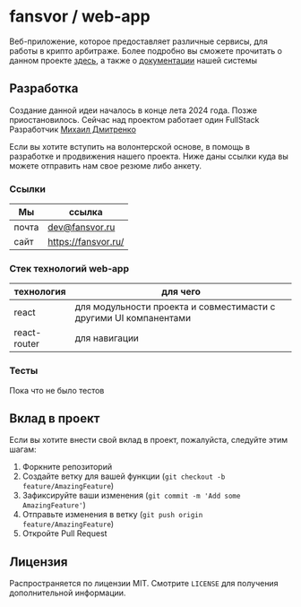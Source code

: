 # fansvor / web-app

Веб-приложение, которое предоставляет различные сервисы, для работы в крипто арбитраже.
Более подробно вы сможете прочитать о данном проекте [здесь](https://fansvor.ru/about/), а также о [документации](https://fansvor.ru/about/docs) нашей системы

## Разработка

Создание данной идеи началось в конце лета 2024 года. Позже приостановилось. Сейчас над проектом работает один FullStack Разработчик [Михаил Дмитренко]()

Если вы хотите вступить на волонтерской основе, в помощь в разработке и продвижения нашего проекта. Ниже даны ссылки куда вы можете отправить нам свое резюме либо анкету.

### Ссылки

| Мы    | ссылка                    |
| ----- | ------------------------- |
| почта | dev@fansvor.ru            |
| сайт  | https://fansvor.ru/       |


### Стек технологий web-app

| технология       | для чего                                                          |
| ---------------- | ----------------------------------------------------------------- |
| react            | для модульности проекта и совместимасти с другими UI компанентами |
| react-router     | для навигации                                                     |

### Тесты

Пока что не было тестов

## Вклад в проект

Если вы хотите внести свой вклад в проект, пожалуйста, следуйте этим шагам:

1. Форкните репозиторий
2. Создайте ветку для вашей функции (`git checkout -b feature/AmazingFeature`)
3. Зафиксируйте ваши изменения (`git commit -m 'Add some AmazingFeature'`)
4. Отправьте изменения в ветку (`git push origin feature/AmazingFeature`)
5. Откройте Pull Request

## Лицензия

Распространяется по лицензии MIT. Смотрите `LICENSE` для получения дополнительной информации.
